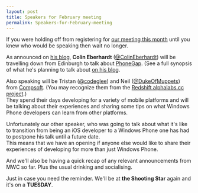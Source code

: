 ```yaml
---
layout: post
title: Speakers for February meeting
permalink: Speakers-for-February-meeting
---
```


If you were holding off from registering for [our meeting this month](http://notatmwc12.eventbrite.com/) until you knew who would be speaking then wait no longer.

As announced on [his blog](http://www.scottlogic.co.uk/blog/colin/2012/02/wpug-talk-developing-cross-platform-mobile-applications-with-phonegap-for-windows-phone-7/), **Colin Eberhardt** ([@ColinEberhardt](https://twitter.com/#!/ColinEberhardt)) will be travelling down from Edinburgh to talk about [PhoneGap](http://phonegap.com/). (See a full synopsis of what he's planning to talk about [on his blog](http://www.scottlogic.co.uk/blog/colin/2012/02/wpug-talk-developing-cross-platform-mobile-applications-with-phonegap-for-windows-phone-7/).

Also speaking will be Tristan ([@codeglee](https://twitter.com/#!/codeglee)) and Neil ([@DukeOfMuppets](https://twitter.com/#!/DukeOfMuppets)) from [Compsoft](http://www.compsoft.co.uk/). (You may recognize them from the [Redshift alphalabs.cc project](http://alphalabs.cc/project/70-redshift).)  
They spend their days developing for a variety of mobile platforms and will be talking about their experiences and sharing some tips on what Windows Phone developers can learn from other platforms.

Unfortunately our other speaker, who was going to talk about what it's like to transition from being an iOS developer to a Windows Phone one has had to postpone his talk until a future date.  
This means that we have an opening if anyone else would like to share their experiences of developing for more than just Windows Phone.

And we'll also be having a quick recap of any relevant announcements from MWC so far. Plus the usual drinking and socialising.

Just in case you need the reminder. We'll be at **the Shooting Star** again and it's on a **TUESDAY**.
